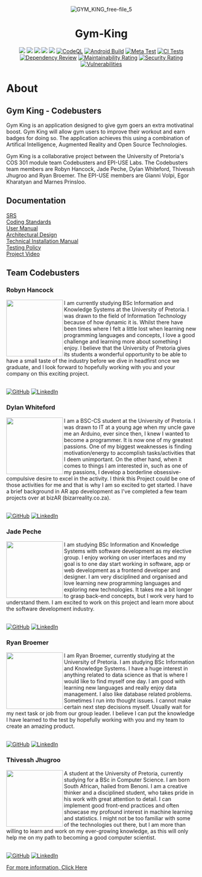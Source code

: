 <div id="top"></div>

<!-- PROJECT LOGO -->
<!-- Gym King -->
<div align="center"> 

![GYM_KING_free-file_5](https://user-images.githubusercontent.com/92938217/195381250-76466f42-204a-4704-a6f2-5e186014d7ac.png)

<!-- PROJECT SHIELDS -->
<div align="center">

# Gym-King
![](https://img.shields.io/github/issues/COS301-SE-2022/Gym-King?style=for-the-badge&cacheSeconds=300)
![](https://img.shields.io/github/issues-pr/COS301-SE-2022/Gym-King?style=for-the-badge&cacheSeconds=300)
![](https://img.shields.io/github/issues-pr-closed/COS301-SE-2022/Gym-King?style=for-the-badge&cacheSeconds=300)
![](https://img.shields.io/github/last-commit/COS301-SE-2022/Gym-King?style=for-the-badge&cacheSeconds=300)
![](https://img.shields.io/github/commit-activity/m/COS301-SE-2022/Gym-King?style=for-the-badge&cacheSeconds=300)
[![CodeQL](https://github.com/COS301-SE-2022/Gym-King/actions/workflows/codeql-analysis.yml/badge.svg)](https://github.com/COS301-SE-2022/Gym-King/actions/workflows/codeql-analysis.yml)
[![Android Build](https://github.com/COS301-SE-2022/Gym-King/actions/workflows/buildApk.yml/badge.svg)](https://github.com/COS301-SE-2022/Gym-King/actions/workflows/buildApk.yml)
[![Meta Test](https://github.com/COS301-SE-2022/Gym-King/actions/workflows/metatest.yml/badge.svg)](https://github.com/COS301-SE-2022/Gym-King/actions/workflows/metatest.yml)
[![CI Tests](https://github.com/COS301-SE-2022/Gym-King/actions/workflows/index.yml/badge.svg)](https://github.com/COS301-SE-2022/Gym-King/actions/workflows/index.yml)
[![Dependency Review](https://github.com/COS301-SE-2022/Gym-King/actions/workflows/dependency-review.yml/badge.svg)](https://github.com/COS301-SE-2022/Gym-King/actions/workflows/dependency-review.yml)
[![Maintainability Rating](https://sonarcloud.io/api/project_badges/measure?project=COS301-SE-2022_Gym-King&metric=sqale_rating)](https://sonarcloud.io/summary/new_code?id=COS301-SE-2022_Gym-King)
[![Security Rating](https://sonarcloud.io/api/project_badges/measure?project=COS301-SE-2022_Gym-King&metric=security_rating)](https://sonarcloud.io/summary/new_code?id=COS301-SE-2022_Gym-King)
[![Vulnerabilities](https://sonarcloud.io/api/project_badges/measure?project=COS301-SE-2022_Gym-King&metric=vulnerabilities)](https://sonarcloud.io/summary/new_code?id=COS301-SE-2022_Gym-King)

</div>
</div>

# About
## Gym King - Codebusters

Gym King is an application designed to give gym goers an extra motivatinal boost. Gym King will allow gym users to improve their workout and earn badges for doing so. The application achieves this using a combination of Artifical Intelligence, Augmented Reality and Open Source Technologies. 

Gym King is a collaborative project between the University of Pretoria's COS 301 module team Codebusters and EPI-USE Labs. The Codebusters team members are Robyn Hancock, Jade Peche, Dylan Whiteford, Thivessh Jhugroo and Ryan Broemer. The EPI-USE members are Gianni Volpi, Egor Kharatyan and Marnes Prinsloo. 

## Documentation
[SRS](https://github.com/COS301-SE-2022/Gym-King/files/9673688/Gym-King.SRS.pdf) <br>
[Coding  Standards](https://github.com/COS301-SE-2022/Gym-King/files/9672720/Gym-King.Coding.Standards.pdf) <br>
[User Manual](https://github.com/COS301-SE-2022/Gym-King/files/9672734/Gym-King.User.Manual.pdf) <br>
[Architectural Design](https://github.com/COS301-SE-2022/Gym-King/files/9672739/Gym-King.Architecture.pdf) <br>
[Technical Installation Manual](https://github.com/COS301-SE-2022/Gym-King/files/9673815/Gym-King.Technical.Installation.pdf) <br>
[Testing Policy](https://github.com/COS301-SE-2022/Gym-King/files/9672748/Gym-King.Testing.Policy.pdf) <br>
[Project Video](https://drive.google.com/file/d/1icwGYnwtdUM76qSIwrFUDrDexUh9pMKW/view?usp=sharing)

<!-- Contributors -->
## Team Codebusters
### Robyn Hancock
<img src="https://user-images.githubusercontent.com/92938217/188443430-43a6bc07-e609-4e46-b7a1-9bf1411ad51c.jpg" align="left" height="150px"/>

I am currently studying BSc Information and Knowledge Systems at the University of Pretoria. I was drawn to the field of Information Technology because of how dynamic it is. Whilst there have been times where I felt a little lost when learning new programming languages and concepts, I love a good challenge and learning more about something I enjoy. 
I believe that the University of Pretoria gives its students a wonderful opportunity to be able to have a small taste of the industry before we dive in headfirst once we graduate, and I look forward to hopefully working with you and your company on this exciting project.<br> <br>
<div align="left">
  
  [![GitHub](https://img.shields.io/badge/GitHub-100000?style=for-the-badge&logoColor=white)](https://github.com/RobynHancock) 
  [![LinkedIn](https://img.shields.io/badge/LinkedIn-0077B5?style=for-the-badge&logoColor=white)](https://www.linkedin.com/in/robyn-c-hancock/)
</div>
   
### Dylan Whiteford
<img src="https://user-images.githubusercontent.com/92938217/188443279-128e61a0-14ef-4f59-b99d-e14d544a3f07.png" align="left" height="150px"/>

I am a BSC-CS student at the University of Pretoria. I was drawn to IT at a young age when my uncle gave me an Arduino, ever since then, I knew I wanted to become a programmer. It is now one of my greatest passions. One of my biggest weaknesses is finding motivation/energy to accomplish tasks/activities that I deem unimportant. On the other hand, when it comes to things I am interested in, such as one of my passions, I develop a borderline obsessive-compulsive desire to excel in the activity. I think this Project could be one of those activities for me and that is why I am so excited to get started. I have a brief background in AR app development as I've completed a few team projects over at bizAR (bizarreality.co.za). <br> <br>
<div align="left">
  
  [![GitHub](https://img.shields.io/badge/GitHub-100000?style=for-the-badge&logoColor=white)](https://github.com/DYL-WF) 
  [![LinkedIn](https://img.shields.io/badge/LinkedIn-0077B5?style=for-the-badge&logoColor=white)](https://www.linkedin.com/in/whiteford-dyl/)
</div>

### Jade Peche
<img src="https://user-images.githubusercontent.com/92938217/188443305-c953c8af-8ec3-4957-8b92-f19a69c9af82.jpg" align="left" height="150px" />

I am studying BSc Information and Knowledge Systems with software development as my elective group. I enjoy working on user interfaces and my goal is to one day start working in software, app or web development as a frontend developer and designer. I am very disciplined and organised and love learning new programming languages and exploring new technologies. It takes me a bit longer to grasp back-end concepts, but I work very hard to understand them. I am excited to work on this project and learn more about the software development industry. <br> <br>
<div align="left">
  
  [![GitHub](https://img.shields.io/badge/GitHub-100000?style=for-the-badge&logoColor=white)](https://github.com/jademichellepeche) 
  [![LinkedIn](https://img.shields.io/badge/LinkedIn-0077B5?style=for-the-badge&logoColor=white)](https://www.linkedin.com/in/jade-peche/)
</div>

### Ryan Broemer
<img src="https://user-images.githubusercontent.com/92938217/188443385-2f09a31d-90ac-45fe-837a-a737475c9e48.png" align="left" height="150px" />

I am Ryan Broemer, currently studying at the University of Pretoria. I am studying BSc Information and Knowledge Systems. I have a huge interest in anything related to data science as that is where I would like to find myself one day. I am good with learning new languages and really enjoy data management. I also like database related problems. Sometimes I run into thought issues. I cannot make certain next step decisions myself. Usually wait for my next task or job from our group leader. I believe I can put the knowledge I have learned to the test by hopefully working with you and my team to create an amazing product. <br> <br>
<div align="left">
  
  [![GitHub](https://img.shields.io/badge/GitHub-100000?style=for-the-badge&logoColor=white)](https://github.com/RyanBroemer) 
  [![LinkedIn](https://img.shields.io/badge/LinkedIn-0077B5?style=for-the-badge&logoColor=white)](https://www.linkedin.com/in/ryan-broemer-49156823a/)
</div>

### Thivessh Jhugroo
<img src="https://user-images.githubusercontent.com/92938217/188443331-a3d9645c-d12d-4674-9c1b-a6e3b83480f7.jpg" align="left" height="150px" />

A student at the University of Pretoria, currently studying for a BSc in Computer Science. I am born South African, hailed from Benoni. I am a creative thinker and a disciplined student, who takes pride in his work with great attention to detail. I can implement good front-end practices and often showcase my profound interest in machine learning and statistics. I might not be too familiar with some of the technologies out there, but I am more than willing to learn and work on my ever-growing knowledge, as this will only help me on my path to becoming a good computer scientist. <br> <br>
<div align="left">
  
  [![GitHub](https://img.shields.io/badge/GitHub-100000?style=for-the-badge&logoColor=white)](https://github.com/Thivesshj) 
  [![LinkedIn](https://img.shields.io/badge/LinkedIn-0077B5?style=for-the-badge&logoColor=white)](https://www.linkedin.com/in/thivessh-jhugroo-879a3b1b6/)
</div>

[For more information, Click Here](https://github.com/COS301-SE-2022/Gym-King/wiki)
